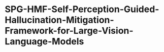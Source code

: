 # SPG-HMF-Self-Perception-Guided-Hallucination-Mitigation-Framework-for-Large-Vision-Language-Models